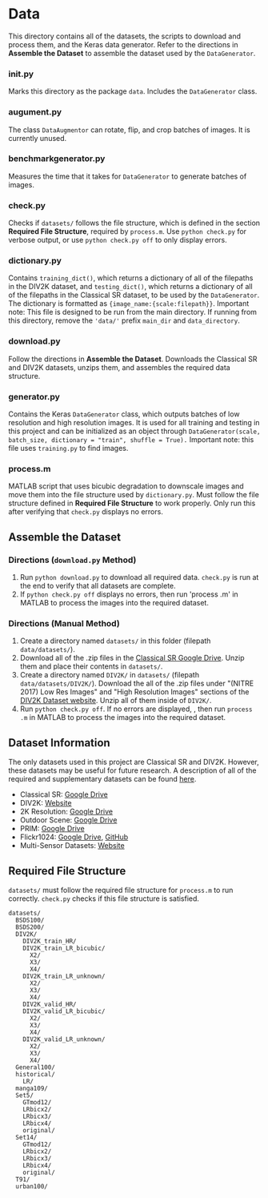 # Data
This directory contains all of the datasets, the scripts to download and process them, and the Keras data generator. Refer to the directions in **Assemble the Dataset** to assemble the dataset used by the `DataGenerator`.
### __init__.py
Marks this directory as the package `data`. Includes the `DataGenerator` class.
### augument.py
The class `DataAugmentor` can rotate, flip, and crop batches of images. It is currently unused. 
### benchmarkgenerator.py
Measures the time that it takes for `DataGenerator` to generate batches of images. 
### check.py
Checks if `datasets/` follows the file structure, which is defined in the section **Required File Structure**, required by `process.m`. Use `python check.py` for verbose output, or use `python check.py off` to only display errors. 
### dictionary.py
Contains `training_dict()`, which returns a dictionary of all of the filepaths in the DIV2K dataset, and `testing_dict()`, which returns a dictionary of all of the filepaths in the Classical SR dataset, to be used by the `DataGenerator`. The dictionary is formatted as `{image_name:{scale:filepath}}`. Important note: This file is designed to be run from the main directory. If running from this directory, remove the `'data/'` prefix `main_dir` and `data_directory`.
### download.py
Follow the directions in **Assemble the Dataset**. Downloads the Classical SR and DIV2K datasets, unzips them, and assembles the required data structure. 
### generator.py
Contains the Keras `DataGenerator` class, which outputs batches of low resolution and high resolution images. It is used for all training and testing in this project and can be initialized as an object through `DataGenerator(scale, batch_size, dictionary = "train", shuffle = True).` Important note: this file uses `training.py` to find images. 
### process.m
MATLAB script that uses bicubic degradation to downscale images and move them into the file structure used by `dictionary.py`. Must follow the file structure defined in **Required File Structure** to work properly. Only run this after verifying that `check.py` displays no errors.
## Assemble the Dataset
### Directions (`download.py` Method)
1. Run `python download.py` to download all required data. `check.py` is run at the end to verify that all datasets are complete. 
2. If `python check.py off` displays no errors, then run 'process .m' in MATLAB to process the images into the required dataset. 
### Directions (Manual Method)
1. Create a directory named `datasets/` in this folder (filepath `data/datasets/`).
2. Download all of the .zip files in the [Classical SR Google Drive](https://drive.google.com/drive/folders/1pRmhEmmY-tPF7uH8DuVthfHoApZWJ1QU). Unzip them and place their contents in `datasets/`. 
3. Create a directory named `DIV2K/` in `datasets/` (filepath `data/datasets/DIV2K/`). Download the all of the .zip files under "(NITRE 2017) Low Res Images" and "High Resolution Images" sections of the [DIV2K Dataset website](https://data.vision.ee.ethz.ch/cvl/DIV2K/). Unzip all of them inside of `DIV2K/`. 
4. Run `python check.py off`. If no errors are displayed, , then run `process .m` in MATLAB to process the images into the required dataset. 
## Dataset Information
The only datasets used in this project are Classical SR and DIV2K. However, these datasets may be useful for future research. A description of all of the required and supplementary datasets can be found [here](https://cvnote.ddlee.cn/2019/09/22/image-super-resolution-datasets).
* Classical SR: [Google Drive](https://drive.google.com/drive/folders/1pRmhEmmY-tPF7uH8DuVthfHoApZWJ1QU)
* DIV2K: [Website](https://data.vision.ee.ethz.ch/cvl/DIV2K/)
* 2K Resolution: [Google Drive](https://drive.google.com/drive/folders/1B-uaxvV9qeuQ-t7MFiN1oEdA6dKnj2vW) 
* Outdoor Scene: [Google Drive](https://drive.google.com/drive/u/0/folders/1iZfzAxAwOpeutz27HC56_y5RNqnsPPKr)
* PRIM: [Google Drive](https://drive.google.com/drive/folders/17FmdXu5t8wlKwt8extb_nQAdjxUOrb1O)
* Flickr1024: [Google Drive](https://drive.google.com/drive/folders/10LTXCSp9UqY9A9HVj3sAf7zmS4KdJo2T), [GitHub](https://yingqianwang.github.io/Flickr1024/)
* Multi-Sensor Datasets: [Website](https://www5.cs.fau.de/research/data/multi-sensor-super-resolution-datasets/)
## Required File Structure
`datasets/` must follow the required file structure for `process.m` to run correctly. `check.py` checks if this file structure is satisfied. 
```
datasets/
  BSDS100/
  BSDS200/
  DIV2K/
    DIV2K_train_HR/
    DIV2K_train_LR_bicubic/
      X2/
      X3/
      X4/
    DIV2K_train_LR_unknown/
      X2/
      X3/
      X4/
    DIV2K_valid_HR/
    DIV2K_valid_LR_bicubic/
      X2/
      X3/
      X4/
    DIV2K_valid_LR_unknown/
      X2/
      X3/
      X4/
  General100/
  historical/
    LR/
  manga109/
  Set5/
    GTmod12/
    LRbicx2/
    LRbicx3/
    LRbicx4/
    original/
  Set14/
    GTmod12/
    LRbicx2/
    LRbicx3/
    LRbicx4/
    original/
  T91/
  urban100/
  ```
